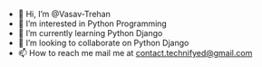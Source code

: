 - 👋 Hi, I’m @Vasav-Trehan
- 👀 I’m interested in Python Programming
- 🌱 I’m currently learning Python Django
- 💞️ I’m looking to collaborate on Python Django
- 📫 How to reach me mail me at contact.technifyed@gmail.com

<!---
Vasav-Trehan/Vasav-Trehan is a ✨ special ✨ repository because its `README.md` (this file) appears on your GitHub profile.
You can click the Preview link to take a look at your changes.
--->
